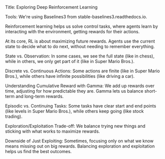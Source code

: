Title: Exploring Deep Reinforcement Learning

Tools: We're using Baselines3 from stable-baselines3.readthedocs.io.

Reinforcement learning helps us solve control tasks, where agents learn by interacting with the environment, getting rewards for their actions.

At its core, RL is about maximizing future rewards. Agents use the current state to decide what to do next, without needing to remember everything.

State vs. Observation: In some cases, we see the full state (like in chess), while in others, we only get part of it (like in Super Mario Bros.).

Discrete vs. Continuous Actions: Some actions are finite (like in Super Mario Bros.), while others have infinite possibilities (like driving a car).

Understanding Cumulative Reward with Gamma: We add up rewards over time, adjusting for how predictable they are. Gamma lets us balance short-term and long-term rewards.

Episodic vs. Continuing Tasks: Some tasks have clear start and end points (like levels in Super Mario Bros.), while others keep going (like stock trading).

Exploration/Exploitation Trade-off: We balance trying new things and sticking with what works to maximize rewards.

Downside of Just Exploiting: Sometimes, focusing only on what we know means missing out on big rewards. Balancing exploration and exploitation helps us find the best outcomes.